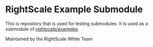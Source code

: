 # RightScale Example Submodule
This is repository that is used for testing submodules. It is used as a
submodule of [rightscale/examples](https://github.com/rightscale/examples).

Maintained by the RightScale White Team
